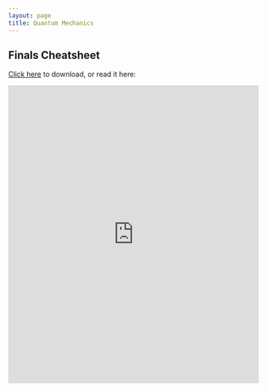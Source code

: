 ```yaml
---
layout: page
title: Quantum Mechanics
---
```


## Finals Cheatsheet

<a href="https://raw.githubusercontent.com/Tristanchaang/tristanchaang.github.io/main/pages/notes/quantum_mechanics/805cheatsheet.pdf" download>Click here</a> to download, or read it here:

<embed src="https://drive.google.com/viewerng/
viewer?embedded=true&url=http://tristanchaang.github.io/pages/notes/quantum_mechanics/805cheatsheet.pdf" width="100%" height="600px" />